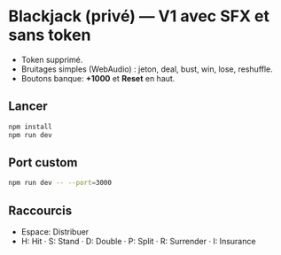# Blackjack (privé) — V1 avec SFX et sans token
- Token supprimé.
- Bruitages simples (WebAudio) : jeton, deal, bust, win, lose, reshuffle.
- Boutons banque: **+1000** et **Reset** en haut.

## Lancer
```bash
npm install
npm run dev
```

## Port custom
```bash
npm run dev -- --port=3000
```

## Raccourcis
- Espace: Distribuer
- H: Hit · S: Stand · D: Double · P: Split · R: Surrender · I: Insurance
